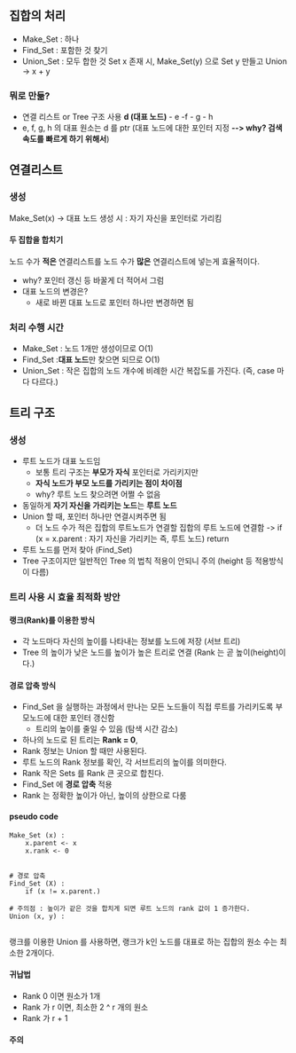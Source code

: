 ## 집합의 처리
- Make_Set : 하나
- Find_Set : 포함한 것 찾기
- Union_Set : 모두 합한 것
Set x 존재 시, Make_Set(y) 으로 Set y 만들고 Union -> x + y

### 뭐로 만듦?
- 연결 리스트 or Tree 구조 사용
**d (대표 노드)** - e -f - g - h 
- e, f, g, h 의 대표 원소는 d 를 ptr (대표 노드에 대한 포인터 지정 
**--> why? 검색 속도를 빠르게 하기 위해서**)

## 연결리스트 
### 생성 
Make_Set(x) -> 대표 노드 생성 시 : 자기 자신을 포인터로 가리킴

#### 두 집합을 합치기
노드 수가 **적은** 연결리스트를 노드 수가 **많은** 연결리스트에 넣는게 효율적이다. 
- why? 포인터 갱신 등 바꿀게 더 적어서 그럼
- 대표 노드의 변경은? 
    - 새로 바뀐 대표 노드로 포인터 하나만 변경하면 됨

### 처리 수행 시간
- Make_Set : 노드 1개만 생성이므로 O(1)
- Find_Set :**대표 노드**만 찾으면 되므로 O(1)
- Union_Set : 작은 집합의 노드 개수에 비례한 시간 복잡도를 가진다.  (즉, case 마다 다르다.)

## 트리 구조
### 생성
- 루트 노드가 대표 노드임 
  - 보통 트리 구조는 **부모가 자식** 포인터로 가리키지만
  - **자식 노드가 부모 노드를 가리키는 점이 차이점**
  - why? 루트 노드 찾으려면 어쩔 수 없음
- 동일하게 **자기 자신을 가리키는 노드**는 **루트 노드**
- Union 할 때, 포인터 하나만 연결시켜주면 됨
  - 더 노드 수가 적은 집합의 루트노드가 연결할 집합의 루트 노드에 연결함 -> if (x = x.parent : 자기 자신을 가리키는 즉, 루트 노드) return 
- 루트 노드를 먼저 찾아 (Find_Set)
- Tree 구조이지만 일반적인 Tree 의 법칙 적용이 안되니 주의 (height 등 적용방식이 다름)

### 트리 사용 시 효율 최적화 방안
#### 랭크(Rank)를 이용한 방식
- 각 노드마다 자신의 높이를 나타내는 정보를 노드에 저장 (서브 트리)
- Tree 의 높이가 낮은 노드를 높이가 높은 트리로 연결 (Rank 는 곧 높이(height)이다.)

#### 경로 압축 방식
- Find_Set 을 실행하는 과정에서 만나는 모든 노드들이 직접 루트를 가리키도록 부모노드에 대한 포인터 갱신함
    - 트리의 높이를 줄일 수 있음 (탐색 시간 감소)
- 하나의 노드로 된 트리는 **Rank = 0**,
- Rank 정보는 Union 할 때만 사용된다.
- 루트 노드의 Rank 정보를 확인, 각 서브트리의 높이를 의미한다.
- Rank 작은 Sets 를 Rank 큰 곳으로 합친다.
- Find_Set 에 **경로 압축** 적용
- Rank 는 정확한 높이가 아닌, 높이의 상한으로 다룸

#### pseudo code
```
Make_Set (x) :
    x.parent <- x
    x.rank <- 0 


# 경로 압축
Find_Set (X) : 
    if (x != x.parent.)

# 주의점 : 높이가 같은 것을 합치게 되면 루트 노드의 rank 값이 1 증가한다.
Union (x, y) :
    

```
랭크를 이용한 Union 를 사용하면, 랭크가 k인 노드를 대표로 하는 집합의 원소 수는 최소한 2개이다.

#### 귀납법
- Rank 0 이면 원소가 1개
- Rank 가 r 이면, 최소한 2  ^ r  개의 원소
- Rank 가 r + 1 

#### 주의

